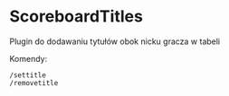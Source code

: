 # ScoreboardTitles
Plugin do dodawaniu tytułów obok nicku gracza w tabeli

Komendy:
```
/settitle
/removetitle
```

